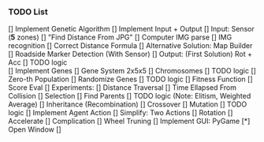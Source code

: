 ### TODO List

[] Implement Genetic Algorithm
    [] Implement Input + Output
        [] Input: Sensor (**5** zones)
            [] "Find Distance From JPG"
                [] Computer IMG parse
                [] IMG recognition
                [] Correct Distance Formula
            [] Alternative Solution: Map Builder
                [] Roadside Marker Detection (With Sensor)
        [] Output: (First Solution) Rot + Acc
            [] TODO logic  
    [] Implement Genes
        [] Gene System 2x5x5
            [] Chromosomes
            [] TODO logic
        [] Zero-th Population
            [] Randomize Genes
                [] TODO logic
    [] Fitness Function
        [] Score Eval
            [] Experiments:
                [] Distance Traversal
                [] Time Ellapsed From Collision
    [] Selection
        [] Find Parents
        [] TODO logic (Note: Elitism, Weighted Average)
    [] Inheritance (Recombination)
        [] Crossover
    [] Mutation
        [] TODO logic
    [] Implement Agent Action
        [] Simplify: Two Actions
            [] Rotation
            [] Accelerate
        [] Complication
            [] Wheel Truning
[] Implement GUI: PyGame
    [*] Open Window
    [] 
 
